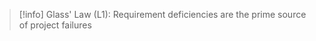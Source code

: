 ---
---


> [!info] Glass' Law (L1): Requirement deficiencies are the prime source of project failures







